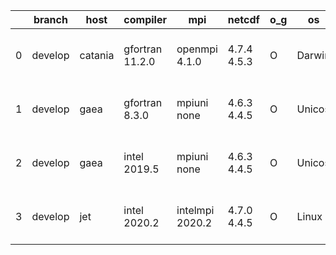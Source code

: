|    | branch   | host    | compiler        | mpi             | netcdf      | o_g   | os     | build   | u_pass   | u_fail   | s_pass   | s_fail   | e_pass   | e_fail   | nuopc_pass   | nuopc_fail   | artifacts_hash                                                                                                                                             | modified                  |
|----|----------|---------|-----------------|-----------------|-------------|-------|--------|---------|----------|----------|----------|----------|----------|----------|--------------|--------------|------------------------------------------------------------------------------------------------------------------------------------------------------------|---------------------------|
|  0 | develop  | catania | gfortran 11.2.0 | openmpi 4.1.0   | 4.7.4 4.5.3 | O     | Darwin | pass    | 13508    | 154      | 41       | 8        | 80       | 0        | 45           | 5            | [artifacts](https://github.com/esmf-org/esmf-test-artifacts/tree/1c65154b74bcada23bb55ddba2590c85ac8ac390/develop/catania/gfortran/11.2.0/O/openmpi/4.1.0) | 2022-05-03 00:06:29 -0600 |
|  1 | develop  | gaea    | gfortran 8.3.0  | mpiuni none     | 4.6.3 4.4.5 | O     | Unicos | pass    | pending  | pending  | pending  | pending  | pending  | pending  | pending      | pending      | [artifacts](https://github.com/esmf-org/esmf-test-artifacts/tree/214a7a384d2c37d0b533812dfa314765c5bde588/develop/gaea/gfortran/8.3.0/O/mpiuni/none)       | 2022-05-03 00:24:58 -0400 |
|  2 | develop  | gaea    | intel 2019.5    | mpiuni none     | 4.6.3 4.4.5 | O     | Unicos | pass    | pending  | pending  | pending  | pending  | pending  | pending  | pending      | pending      | [artifacts](https://github.com/esmf-org/esmf-test-artifacts/tree/8e677acfc230b2ca55dd6408e8681250f16e227a/develop/gaea/intel/2019.5/O/mpiuni/none)         | 2022-05-03 00:35:08 -0400 |
|  3 | develop  | jet     | intel 2020.2    | intelmpi 2020.2 | 4.7.0 4.4.5 | O     | Linux  | pass    | pending  | pending  | pending  | pending  | pending  | pending  | pending      | pending      | [artifacts](https://github.com/esmf-org/esmf-test-artifacts/tree/c4eef7d77f2fca8c183585801b3d998a7d84c786/develop/jet/intel/2020.2/O/intelmpi/2020.2)      | 2022-05-03 04:07:41 +0000 |
